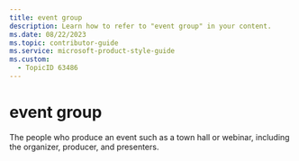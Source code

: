 ```yaml
---
title: event group
description: Learn how to refer to "event group" in your content.
ms.date: 08/22/2023
ms.topic: contributor-guide
ms.service: microsoft-product-style-guide
ms.custom:
  - TopicID 63486
---
```



# event group

The people who produce an event such as a town hall or webinar, including the organizer, producer, and presenters.  
 
